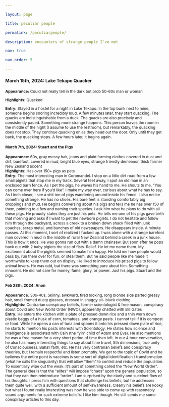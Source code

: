 ```yaml
---

layout: page

title: peculiar people

permalink: /peculiarpeople/

description: encounters of strange people I've met

nav: true

nav_order: 5

---
```


<h4>March 15th, 2024: Lake Tekapo Quacker</h4>

<div style="font-size: 12px;">

<b>Appearance:</b> Could not really tell in the dark but prob 50-60s man or woman<br>

<b>Highlights:</b> Quacked <br>

<b>Entry:</b> Stayed in a hostel for a night in Lake Tekapo. In the top bunk next to mine, someone begins snoring incredibly loud. A few minutes later, they start quacking. The quacks are indistinguishable from a duck. The quacks are also precisely and consistently paced. Something more strange happens. 
This person leaves the room in the middle of the night (I assume to use the restroom), but remarkably, the quacking does not stop. They continue quacking on as they head out the door. Only until they get back, the quacking stops. A few hours later, it begins again.


<h4>March 7th, 2024: Stuart and the Pigs</h4>
<div style="font-size: 12px;">
<b>Appearance:</b> 60s, gray messy hair, jeans and plaid farming clothes covered in dust and dirt, barefoot, covered in mud, bright blue eyes, strange friendly demeanor, thick farmer New Zealand accent<br>
<b>Highlights:</b> Has over 150+ pigs as pets<br>
<b>Entry:</b> The most interesting man in Coromandel. I stop on a little dirt road from a few small piglets that stop me in my track. Several feet away, I spot an old man in an enclosed barn fence. As I pet the pigs, he waves his hand to me. He shouts to me, “You can come over here if you’d like”. I make my way over, curious about what he has to say. As I inch closer, I see a shit ton of pigs wandering around inside his fence. I also notice something strange. He has no shoes. His bare feet is standing comfortably pig droppings and mud. He begins conversing about his pigs and tells me he has over 150 of them, pointing to a few and naming their species. I ask him what he plans to do with all these pigs. He proudly states they are just his pets.
He tells me one of his pigs gave birth that morning and asks if I want to pet the newborn piglets. I do not hesitate and follow him through the backyard, across a creek to a broken down shack filled with junk couches, scrap metal, and bunches of old newspapers. He disappears inside. A minute passes. At this moment, I sort of realized I fucked up. I was alone with a strange barefoot man covered in mud in the middle of rural New Zealand behind a creek in a junk house. This is how it ends. He was gonna run out with a damn chainsaw. But soon after he pops back out with 2 baby piglets the size of fists. Relief. He let me name them. My excitement about the piglets seemed to make him happy. He told me how people would pass by, run them over for fun, or steal them. But he said people like me made it worthwhile to keep them out on display. He liked to introduce his prized pigs to fellow animal lovers. He was odd, but there was something pure about him. Something innocent. He did not care for money, fame, glory, or power. Just his pigs. Stuart and the pigs. 


<h4>Feb 28th, 2024: Anon</h4>
<div style="font-size: 12px;">
<b>Appearance:</b> 30s-40s, Skinny, awkward, tired looking, long blonde side parted greasy hair, small framed dusty glasses, dressed in shaggy all- black clothing<br>
<b>Highlights:</b> Contrarian conspiracy beliefs, former scientologist & free mason, conspiracy about Covid and New World Order (NWO), apparently chatted with Bill Gates<br>
<b>Entry:</b> He enters the kitchen with a plate of pressed down rice and
a thin worn down plastic baggy of a husk of corn, tomatoes, and orange peels. I cannot 
tell if it is compost or food. While he opens a can of tuna and spoons 
it onto his pressed down plate of rice, he starts to mention his pasts interests with Scientology. He states how science and intelligence 
is associated with Cain (the “yin” child of Adam and Eve). He also mentions he was a free mason for a very short period of time then left. 
In our 4 hour conversation, he also has many interesting things to say about 
time travel, 5th dimensions, true unity of Consciousness, Baha’i faith, etc. He has very contrarian beliefs and conspiracy theories, but I remain respectful and listen promptly. We get to the 
topic of Covid and he believes the entire point is vaccines is some sort of digital identification / transformation (what he calls the singularity) that 
will allow “them” to control and reduce the population. To essentially wipe out the weak. It’s 
part of something called the “New World Order". The general idea is that the "elites" will impose “chaos” upon the general population, 
so that they can then reintroduce “order”. I am surprised by the clarity and succinct flow of his thoughts. I press him with questions that challenge his beliefs, but he addresses them quite well, with a sufficient amount of self-awareness. Clearly his beliefs are kooky but what I found really interesting was how he was able to come up with reasonably sound arguments 
for such extreme beliefs. I like him though. He still sends me some conspiracy articles to this day.

